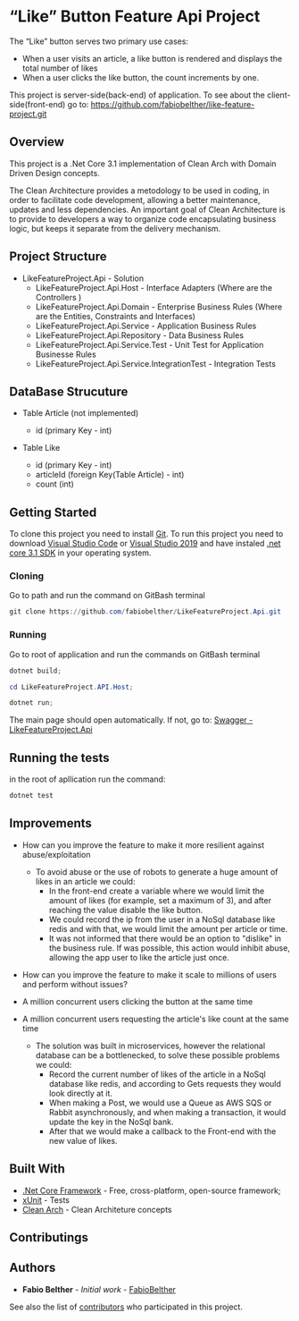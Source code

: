 # “Like” Button Feature Api Project

The “Like” button serves two primary use cases:
- When a user visits an article, a like button is rendered and displays the total number of likes
- When a user clicks the like button, the count increments by one.

This project is server-side(back-end) of application. 
To see about the client-side(front-end) go to: https://github.com/fabiobelther/like-feature-project.git


## Overview

This project is a .Net Core 3.1 implementation of Clean Arch with Domain Driven Design concepts.

The Clean Architecture provides a metodology to be used in coding, in order to facilitate code development, allowing a better maintenance, updates and less dependencies.
An important goal of Clean Architecture is to provide to developers a way to organize code encapsulating business logic, but keeps it separate from the delivery mechanism.  

## Project Structure

- LikeFeatureProject.Api							- Solution 
  - LikeFeatureProject.Api.Host						- Interface Adapters (Where are the Controllers )
  - LikeFeatureProject.Api.Domain					- Enterprise Business Rules (Where are the Entities, Constraints and Interfaces)
  - LikeFeatureProject.Api.Service					- Application Business Rules
  - LikeFeatureProject.Api.Repository				- Data Business Rules
  - LikeFeatureProject.Api.Service.Test				- Unit Test for Application Businesse Rules
  - LikeFeatureProject.Api.Service.IntegrationTest	- Integration Tests
  
## DataBase Strucuture

- Table Article (not implemented)
  - id (primary Key - int)
	
- Table Like
  - id (primary Key - int)
  - articleId (foreign Key(Table Article) - int)
  - count (int)

## Getting Started

To clone this project you need to install [Git](https://git-scm.com).
To run this project you need to download [Visual Studio Code](https://code.visualstudio.com) or [Visual Studio 2019](https://visualstudio.microsoft.com/) and have instaled [.net core 3.1 SDK](https://dotnet.microsoft.com/download/dotnet-core) in your operating system.

### Cloning

Go to path and run the command on GitBash terminal

```powershell
git clone https://github.com/fabiobelther/LikeFeatureProject.Api.git
```

### Running

Go to root of application and run the commands on GitBash terminal

```powershell
dotnet build;
```

```powershell
cd LikeFeatureProject.API.Host; 
```

```powershell
dotnet run;
```

The main page should open automatically. If not, go to:
[Swagger - LikeFeatureProject.Api](https://localhost:5001)


## Running the tests

in the root of apllication run the command:

```powershell
dotnet test
```

## Improvements

- How can you improve the feature to make it more resilient against abuse/exploitation 
  - To avoid abuse or the use of robots to generate a huge amount of likes in an article we could:
    - In the front-end create a variable where we would limit the amount of likes (for example, set a maximum of 3), and after reaching the value disable the like button.
    - We could record the ip from the user in a NoSql database like redis and with that, we would limit the amount per article or time.
    - It was not informed that there would be an option to "dislike" in the business rule. If was possible, this action would inhibit abuse, allowing the app user to like the article just once.
	 
- How can you improve the feature to make it scale to millions of users and perform without issues?
- A million concurrent users clicking the button at the same time 
- A million concurrent users requesting the article's like count at the same time
  - The solution was built in microservices, however the relational database can be a bottlenecked, to solve these possible problems we could:
    - Record the current number of likes of the article in a NoSql database like redis, and according to Gets requests they would look directly at it.
    - When making a Post, we would use a Queue as AWS SQS or Rabbit asynchronously, and when making a transaction, it would update the key in the NoSql bank.
    - After that we would make a callback to the Front-end with the new value of likes.

## Built With

* [.Net Core Framework](https://dotnet.microsoft.com/download/dotnet-core) - Free, cross-platform, open-source framework;
* [xUnit](https://xunit.net) - Tests
* [Clean Arch](https://blog.cleancoder.com/uncle-bob/2012/08/13/the-clean-architecture.html) - Clean Architeture concepts

## Contributings

## Authors

* **Fabio Belther** - *Initial work* - [FabioBelther](https://github.com/fabiobelther/)

See also the list of [contributors](https://github.com/fabiobelther/LikeFeatureProject.Api/contributors) who participated in this project.

